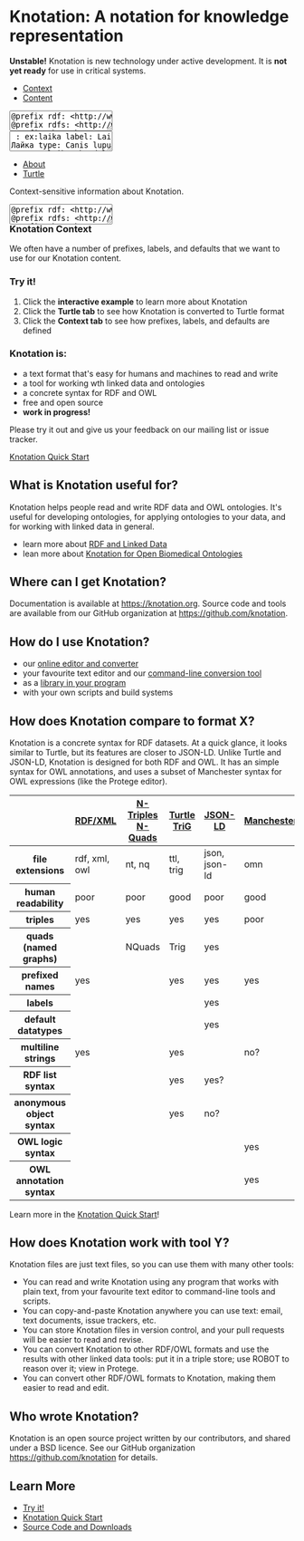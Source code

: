# Knotation: A notation for knowledge representation

<div class="alert alert-danger" role="alert">
<strong>Unstable!</strong> Knotation is new technology under active development. It is <strong>not yet ready</strong> for use in critical systems.
</div>

<div class="row" style="height: 16em">
<div class="col-md-6">

  <!-- Nav tabs -->
  <ul id="left-tabs" class="nav nav-tabs" role="tablist">
    <li role="presentation"><a href="#context" aria-controls="context" role="tab" data-toggle="tab">Context</a></li>
    <li role="presentation" class="active"><a href="#content" aria-controls="content" role="tab" data-toggle="tab">Content</a></li>
  </ul>

  <!-- Tab panes -->
  <div class="tab-content">
    <div role="tabpanel" class="tab-pane active hideAfterRendering" id="context">
      <textarea id="ex_1_env" wrap="off">
@prefix rdf: <http://www.w3.org/1999/02/22-rdf-syntax-ns#>
@prefix rdfs: <http://www.w3.org/2000/01/rdf-schema#>
@prefix obo: <http://purl.obolibrary.org/obo/>
@prefix kn: <https://knotation.org/>
@prefix ex: <https://example.com/>

: rdfs:label
rdfs:label: label

: kn:predicate/default-datatype
label: default datatype
default datatype: kn:datatype/datatype

: rdf:type
label: type
default datatype: kn:datatype/link

: obo:NCBITaxon_9615
label: Canis lupus familiaris

: obo:BFO_0000050
label: part of
default datatype: link

: obo:UBERON_0000033
label: head</textarea>
    </div>
    <div role="tabpanel" class="tab-pane active" id="content">
      <textarea id="ex_1_kn" wrap="off">
: ex:laika
label: Laika
label; @ru: Лайка
type: Canis lupus familiaris

: ex:laikas-head
label: Laika's head
type: head
part of: Laika</textarea>
    </div>
  </div>

</div>

<div class="col-md-6">

  <!-- Nav tabs -->
  <ul id="right-tabs" class="nav nav-tabs" role="tablist">
    <li role="presentation" class="active"><a href="#about" aria-controls="about" role="tab" data-toggle="tab">About</a></li>
    <li role="presentation"><a href="#turtle" aria-controls="turtle" role="tab" data-toggle="tab">Turtle</a></li>
  </ul>

  <!-- Tab panes -->
  <div class="tab-content">
    <div role="tabpanel" class="tab-pane active" id="about">
      <p>Context-sensitive information about Knotation.</p>
    </div>
    <div role="tabpanel" class="tab-pane active hideAfterRendering" id="turtle">
      <textarea id="ex_1_ttl" wrap="off">
@prefix rdf: <http://www.w3.org/1999/02/22-rdf-syntax-ns#>
@prefix rdfs: <http://www.w3.org/2000/01/rdf-schema#>
@prefix obo: <http://purl.obolibrary.org/obo/>
@prefix kn: <https://knotation.org/>
@prefix ex: <https://example.com/>

ex:laika
  rdfs:label "Laika" ;
  rdfs:label "Лайка"@ru ;
  rdf:type obo:NCBITaxon_9612 ./

ex:laikas-head
  rdfs:label "Laika's head" ;
  rdf:type obo:UBERON_0000033 ;
  obo:BFO_0000050 ex:laika .</textarea>
    </div>
  </div>

</div>
</div>

<div class="clearfix"></div>

<div id="context_message" class="hidden">
  <h3>Knotation Context</h3>
  <p>We often have a number of prefixes, labels, and defaults that we want to use for our Knotation content.</p>
</div>

<div id="content_message" class="hidden">
  <h3>Try it!</h3>
  <ol>
    <li>Click the <strong>interactive example</strong> to learn more about Knotation</li>
    <li>Click the <strong>Turtle tab</strong> to see how Knotation is converted to Turtle format</li>
    <li>Click the <strong>Context tab</strong> to see how prefixes, labels, and defaults are defined</li>
  </ol>
  <h3>Knotation is:</h3>
  <ul>
    <li>a text format that's easy for humans and machines to read and write</li>
    <li>a tool for working wth linked data and ontologies</li>
    <li>a concrete syntax for RDF and OWL</li>
    <li>free and open source</li>
    <li><strong>work in progress!</strong></li>
  </ul>
  <p>Please try it out and give us your feedback on our mailing list or issue tracker.</p>
</div>

<script src="assets/js/knotation_editor.js"></script>
<script>
function about_message(ed) {
  var cur = ed.doc.getCursor();
  line = cur.line + 1;
  $('#about').html('TODO: Add context-sensitive information about line ' + line + '.');
}

window.onload = function(e) {
  var ex_1_env = org.knotation.editor.core.fromSelector('#ex_1_env', {mode: 'knotation'});
  var ex_1_kn = org.knotation.editor.core.fromSelector('#ex_1_kn', {mode: 'knotation'});
  ex_1_kn.on('cursorActivity', about_message);
  var ex_1_ttl = org.knotation.editor.core.fromSelector('#ex_1_ttl', {mode: 'turtle'});
  ex_1_ttl.setOption('readOnly', true);
  org.knotation.editor.core.linked([ex_1_env, ex_1_kn, ex_1_ttl]);

  $('.hideAfterRendering').each( function () {
    $(this).removeClass('active')
  });

  $('#left-tabs a').click(function (e) {
    e.preventDefault();
    $(this).tab('show');
  });
  $('#right-tabs a').click(function (e) {
    e.preventDefault();
    $(this).tab('show');
  });

  $('#about').empty();
  $('#content_message').children().clone().appendTo('#about');
  $('a[href="#context"]').click(function (e) {
    $('#about').empty();
    $('#context_message').children().clone().appendTo('#about');
  });
  $('a[href="#content"]').click(function (e) {
    $('#about').empty();
    $('#content_message').children().clone().appendTo('#about');
  });
}
</script>

[Knotation Quick Start](quick-start.html)


## What is Knotation useful for?

Knotation helps people read and write RDF data and OWL ontologies. It's useful for developing ontologies, for applying ontologies to your data, and for working with linked data in general.

- learn more about [RDF and Linked Data](rdf.html)
- lean more about [Knotation for Open Biomedical Ontologies](obo.html)


## Where can I get Knotation?

Documentation is available at <https://knotation.org>. Source code and tools are available from our GitHub organization at <https://github.com/knotation>.


## How do I use Knotation?

- our [online editor and converter](http://fiddle.knotation.org)
- your favourite text editor and our [command-line conversion tool](https://github.com/knotation/knotation-cljc)
- as a [library in your program](https://github.com/knotation/knotation-cljc)
- with your own scripts and build systems


## How does Knotation compare to format X?

Knotation is a concrete syntax for RDF datasets. At a quick glance, it looks similar to Turtle, but its features are closer to JSON-LD. Unlike Turtle and JSON-LD, Knotation is designed for both RDF and OWL. It has an simple syntax for OWL annotations, and uses a subset of Manchester syntax for OWL expressions (like the Protege editor).

<table id="comparison_table" class="table">
  <thead>
    <tr>
      <th></th>
      <th><a href="https://www.w3.org/TR/rdf-syntax-grammar/">RDF/XML</a></th>
      <th><a href="https://www.w3.org/TR/n-triples/">N-Triples</a><br/><a href="http://www.w3.org/TR/n-quads/">N-Quads</a></th>
      <th><a href="https://www.w3.org/TR/turtle/">Turtle</a><br/><a href="https://www.w3.org/TR/trig/">TriG</a></th>
      <th><a href="https://json-ld.org">JSON-LD</a></th>
      <th><a href="https://www.w3.org/TR/owl2-manchester-syntax/">Manchester</a></th>
      <th><a href="https://knotation.org">Knotation</a></th>
    </tr>
  </thead>
  <tbody>
    <tr>
      <th>file extensions</th>
      <td>rdf, xml, owl</td>
      <td>nt, nq</td>
      <td>ttl, trig</td>
      <td>json, json-ld</td>
      <td>omn</td>
      <td>kn</td>
    </tr>
    <tr>
      <th>human readability</th>
      <td class="warning">poor</td>
      <td class="warning">poor</td>
      <td class="success">good</td>
      <td class="warning">poor</td>
      <td class="success">good</td>
      <td class="success">very good</td>
    </tr>
    <tr>
      <th>triples</th>
      <td class="success">yes</td>
      <td class="success">yes</td>
      <td class="success">yes</td>
      <td class="success">yes</td>
      <td class="warning">poor</td>
      <td class="success">yes</td>
    </tr>
    <tr>
      <th>quads (named graphs)</th>
      <td></td>
      <td>NQuads</td>
      <td>Trig</td>
      <td class="success">yes</td>
      <td></td>
      <td class="success">yes</td>
    </tr>
    <tr>
      <th>prefixed names</th>
      <td class="success">yes</td>
      <td></td>
      <td class="success">yes</td>
      <td class="success">yes</td>
      <td class="success">yes</td>
      <td class="success">yes</td></tr>
    <tr>
      <th>labels</th>
      <td></td>
      <td></td>
      <td></td>
      <td class="success">yes</td>
      <td></td>
      <td class="success">yes</td>
    </tr>
    <tr>
      <th>default datatypes</th>
      <td></td>
      <td></td>
      <td></td>
      <td class="success">yes</td>
      <td></td>
      <td class="success">yes</td>
    </tr>
    <tr>
      <th>multiline strings</th>
      <td class="success">yes</td>
      <td></td>
      <td class="success">yes</td>
      <td></td>
      <td>no?</td>
      <td class="success">yes</td>
    </tr>
    <tr>
      <th>RDF list syntax</th>
      <td></td>
      <td></td>
      <td class="success">yes</td>
      <td>yes?</td>
      <td></td>
      <td>planned</td>
    </tr>
    <tr>
      <th>anonymous object syntax</th>
      <td></td>
      <td></td>
      <td class="success">yes</td>
      <td>no?</td>
      <td></td>
      <td>planned</td>
    </tr>
    <tr>
      <th>OWL logic syntax</th>
      <td></td>
      <td></td>
      <td></td>
      <td></td>
      <td class="success">yes</td>
      <td>partial</td>
    </tr>
    <tr>
      <th>OWL annotation syntax</th>
      <td></td>
      <td></td>
      <td></td>
      <td></td>
      <td class="success">yes</td>
      <td>planned</td>
    </tr>
  </tbody>
</table>

Learn more in the [Knotation Quick Start](quick-start.html)!


## How does Knotation work with tool Y?

Knotation files are just text files, so you can use them with many other tools:

- You can read and write Knotation using any program that works with plain text, from your favourite text editor to command-line tools and scripts.
- You can copy-and-paste Knotation anywhere you can use text: email, text documents, issue trackers, etc.
- You can store Knotation files in version control, and your pull requests will be easier to read and revise.
- You can convert Knotation to other RDF/OWL formats and use the results with other linked data tools: put it in a triple store; use ROBOT to reason over it; view in Protege.
- You can convert other RDF/OWL formats to Knotation, making them easier to read and edit.


## Who wrote Knotation?

Knotation is an open source project written by our contributors, and shared under a BSD licence. See our GitHub organization <https://github.com/knotation> for details.


## Learn More

- [Try it!](https://fiddle.knotation.org)
- [Knotation Quick Start](quick-start.html)
- [Source Code and Downloads](https://github.com/knotation)
